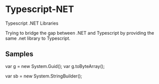 Typescript-NET
==============

Typescript .NET Libraries

Trying to bridge the gap between .NET and Typescript by providing the same .net library to Typescript. 


Samples
-------

  var g = new System.Guid();
  var g.toByteArray();
  

  var sb = new System.StringBuilder();
  

